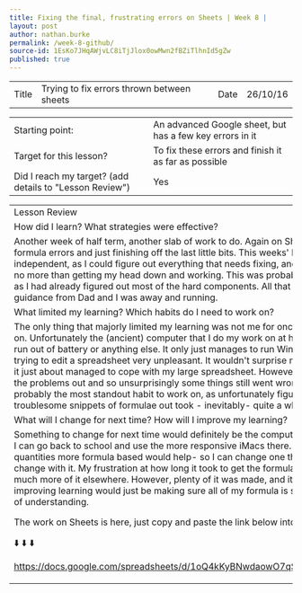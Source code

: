 ```yaml
---
title: Fixing the final, frustrating errors on Sheets | Week 8 |
layout: post
author: nathan.burke
permalink: /week-8-github/
source-id: 1EsKo7JHqAWjvLC8iTjJlox0owMwn2fBZiTlhnId5gZw
published: true
---
```

<table>
  <tr>
    <td>Title</td>
    <td>Trying to fix errors thrown between sheets </td>
    <td>Date</td>
    <td>26/10/16</td>
  </tr>
</table>


<table>
  <tr>
    <td>Starting point:</td>
    <td>An advanced Google sheet, but has a few key errors in it</td>
  </tr>
  <tr>
    <td>Target for this lesson?</td>
    <td>To fix these errors and finish it as far as possible</td>
  </tr>
  <tr>
    <td>Did I reach my target? 
(add details to "Lesson Review")</td>
    <td> Yes</td>
  </tr>
</table>


<table>
  <tr>
    <td>Lesson Review</td>
  </tr>
  <tr>
    <td>How did I learn? What strategies were effective? </td>
  </tr>
  <tr>
    <td>Another week of half term, another slab of work to do. Again on Sheets, with the tasks of finding the formula errors and just finishing off the last little bits. This weeks' learning has been very independent, as I could figure out everything that needs fixing, and the most effective strategy was no more than getting my head down and working. This was probably the easiest time on Sheets yet as I had already figured out most of the hard components. All that was required was a little bit of guidance from Dad and I was away and running.</td>
  </tr>
  <tr>
    <td>What limited my learning? Which habits do I need to work on? </td>
  </tr>
  <tr>
    <td>The only thing that majorly limited my learning was not me for once, but the tool that I was working on. Unfortunately the (ancient) computer that I do my work on at home has a tendency to lag, crash, run out of battery or anything else. It only just manages to run Windows 7, and as a result made trying to edit a spreadsheet very unpleasant. It wouldn't surprise me if it went blue screen soon, but it just about managed to cope with my large spreadsheet. However, I wasn't impeccable at sorting the problems out and so unsurprisingly some things still went wrong with my edits. Perseverance is probably the most standout habit to work on, as unfortunately figuring some particularly troublesome snippets of formulae out took - inevitably- quite a while to sort out.</td>
  </tr>
  <tr>
    <td>What will I change for next time? How will I improve my learning?</td>
  </tr>
  <tr>
    <td>Something to change for next time would definitely be the computer I use- which luckily I can since I can go back to school and use the more responsive iMacs there. Also, making my varying quantities more formula based would help- so I can change one thing and EVERYTHING else would change with it. My frustration at how long it took to get the formula right deterred me from making much more of it elsewhere. However, plenty of it was made, and it was successful too- and improving learning would just be making sure all of my formula is successful and shows high levels of understanding.

The work on Sheets is here, just copy and paste the link below into your search engine:

⬇️                                      ⬇️                                        ⬇️        
                                              
https://docs.google.com/spreadsheets/d/1oQ4kKyBNwdaowO7qSdFWyh5cTOsJcDEr6RO6yDtYlZA

</td>
  </tr>
</table>


